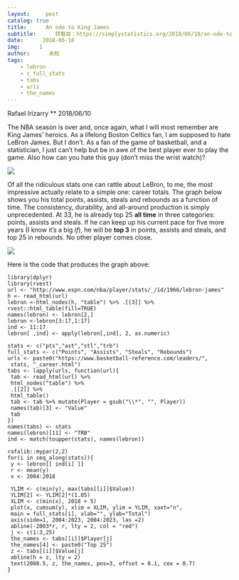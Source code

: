 ```yaml
---
layout:     post
catalog: true
title:      An ode to King James
subtitle:      转载自：https://simplystatistics.org/2018/06/10/an-ode-to-king-james/
date:      2018-06-10
img:      1
author:      未知
tags:
    - lebron
    - c full_stats
    - tabs
    - urls
    - the_names
---
```



Rafael Irizarry
**
2018/06/10


The NBA season is over and, once again, what I will most remember are King James’ heroics. As a lifelong Boston Celtics fan, I am supposed to hate LeBron James. But I don’t. As a fan of the game of basketball, and a statistician, I just can’t help but be in awe of the best player ever to play the game. Also how can you hate this guy (don’t miss the wrist watch)?

![](http://n.sinaimg.cn/sinacn/w600h686/20180104/c476-fyqinct9321280.jpg)


Of all the ridiculous stats one can rattle about LeBron, to me, the most impressive actually relate to a simple one: career totals. The graph below shows you his total points, assists, steals and rebounds as a function of time. The consistency, durability, and all-around production is simply unprecedented. At 33, he is already top 25 **all time** in three categories: points, assists and steals. If he can keep up his current pace for five more years (I know it’s a big *if*), he will be **top 3** in points, assists and steals, and top 25 in rebounds. No other player comes close.

![](https://simplystatistics.org/post/2018-06-10-an-ode-to-king-james_files/figure-html/king-james-totals-1.png)


Here is the code that produces the graph above:

```
library(dplyr)
library(rvest)
url <- "http://www.espn.com/nba/player/stats/_/id/1966/lebron-james"
h <- read_html(url)
lebron <-html_nodes(h, "table") %>% .[[3]] %>% rvest::html_table(fill=TRUE)
names(lebron) <- lebron[2,]
lebron <-lebron[3:17,1:17]
ind <- 11:17
lebron[ ,ind] <- apply(lebron[,ind], 2, as.numeric)

stats <- c("pts","ast","stl","trb")
full_stats <- c("Points", "Assists", "Steals", "Rebounds")
urls <- paste0("https://www.basketball-reference.com/leaders/",
 stats, "_career.html")
tabs <- lapply(urls, function(url){
 tab <- read_html(url) %>%
 html_nodes("table") %>%
 .[[2]] %>%
 html_table()
 tab <- tab %>% mutate(Player = gsub("\\*", "", Player))
 names(tab)[3] <- "Value"
 tab
})
names(tabs) <- stats
names(lebron)[11] <- "TRB"
ind <- match(toupper(stats), names(lebron))

rafalib::mypar(2,2)
for(i in seq_along(stats)){
 y <- lebron[[ ind[i] ]]
 r <- mean(y)
 x <- 2004:2018

 YLIM <- c(min(y), max(tabs[[i]]$Value))
 YLIM[2] <- YLIM[2]*(1.05)
 XLIM <- c(min(x), 2018 + 5)
 plot(x, cumsum(y), xlim = XLIM, ylim = YLIM, xaxt="n",
 main = full_stats[i], xlab="", ylab="Total")
 axis(side=1, 2004:2023, 2004:2023, las =2)
 abline(-2003*r, r, lty = 2, col = "red")
 j <- c(1:3,25)
 the_names <- tabs[[i]]$Player[j]
 the_names[4] <- paste0("Top 25")
 z <- tabs[[i]]$Value[j]
 abline(h = z, lty = 2)
 text(2008.5, z, the_names, pos=3, offset = 0.1, cex = 0.7)
}
```
